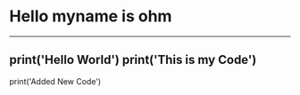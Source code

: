 ﻿# Hello myname is ohm
---------------
print('Hello World')
print('This is my Code')
------
print('Added New Code')
